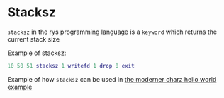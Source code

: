 # Stacksz

`stacksz` in the rys programming language is a `keyword`
which returns the current stack size

Example of stacksz:

```lua
10 50 51 stacksz 1 writefd 1 drop 0 exit
```

Example of how `stacksz` can be used in [the moderner charz hello world example](/examples/charz_hello_world_m.rys)
